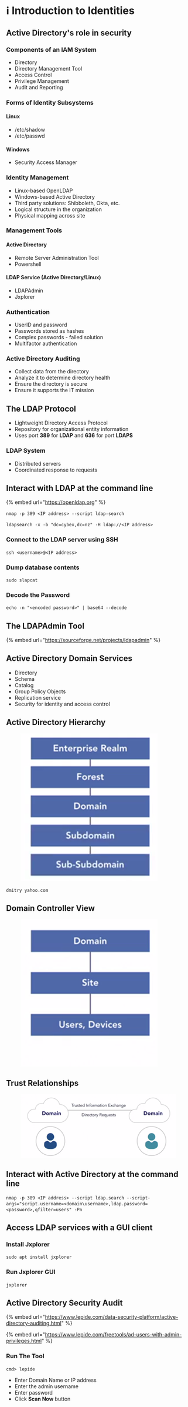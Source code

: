 # ℹ Introduction to Identities

## Active Directory's role in security

### Components of an IAM System

* Directory
* Directory Management Tool
* Access Control
* Privilege Management
* Audit and Reporting

### Forms of Identity Subsystems

#### Linux

* &#x20;/etc/shadow
* &#x20;/etc/passwd

#### Windows

* Security Access Manager

### Identity Management

* Linux-based OpenLDAP
* Windows-based Active Directory
* Third party solutions: Shibboleth, Okta, etc.
* Logical structure in the organization
* Physical mapping across site

### Management Tools

#### Active Directory

* Remote Server Administration Tool
* Powershell

#### LDAP Service (Active Directory/Linux)

* LDAPAdmin
* Jxplorer

### Authentication

* UserID and password
* Passwords stored as hashes
* Complex passwords - failed solution
* Multifactor authentication

### Active Directory Auditing

* Collect data from the directory
* Analyze it to determine directory health
* Ensure the directory is secure
* Ensure it supports the IT mission



## The LDAP Protocol

* Lightweight Directory Access Protocol
* Repository for organizational entity information
* Uses port **389** for **LDAP** and **636** for port **LDAPS**

### LDAP System

* Distributed servers
* Coordinated response to requests

## Interact with LDAP at the command line

{% embed url="https://openldap.org" %}

```
nmap -p 389 <IP address> --script ldap-search
```

```
ldapsearch -x -b "dc=cybex,dc=nz" -H ldap://<IP address>
```

### Connect to the LDAP server using SSH

```
ssh <username>@<IP address> 
```

### Dump database contents

```
sudo slapcat 
```

### Decode the Password

```
echo -n "<encoded password>" | base64 --decode
```



## The LDAPAdmin Tool

{% embed url="https://sourceforge.net/projects/ldapadmin" %}

## Active Directory Domain Services

* Directory
* Schema
* Catalog
* Group Policy Objects
* Replication service
* Security for identity and access control

## Active Directory Hierarchy&#x20;

<figure><img src="../../.gitbook/assets/image (53).png" alt=""><figcaption></figcaption></figure>

```
dmitry yahoo.com
```

## Domain Controller View

<figure><img src="../../.gitbook/assets/image (54).png" alt=""><figcaption></figcaption></figure>

## Trust Relationships

<figure><img src="../../.gitbook/assets/image (55).png" alt=""><figcaption></figcaption></figure>

## Interact with Active Directory at the command line

```
nmap -p 389 <IP address> --script ldap.search --script-args="script.username=<domain\username>,ldap.password=<password>,qfilter=users" -Pn
```

## Access LDAP services with a GUI client

### Install Jxplorer

```
sudo apt install jxplorer
```

### Run Jxplorer GUI

```
jxplorer
```

## Active Directory Security Audit

{% embed url="https://www.lepide.com/data-security-platform/active-directory-auditing.html" %}

{% embed url="https://www.lepide.com/freetools/ad-users-with-admin-privileges.html" %}

### Run The Tool

```
cmd> lepide
```

* Enter Domain Name or IP address
* Enter the admin username
* Enter password
* Click **Scan Now** button

